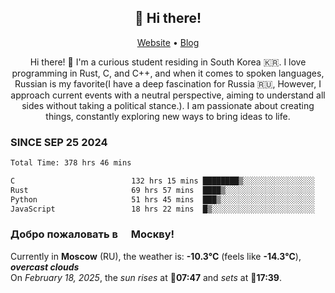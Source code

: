 <h2 align="center">👋 Hi there!</h2>
<p align="center">
  <a href="https://urdekcah.ru">Website</a> •
  <a href="https://urdekcah.blog">Blog</a>
</p>

<p align="center">
  Hi there! 👋 I'm a curious student residing in South Korea 🇰🇷. I love programming in Rust, C, and C++, and when it comes to spoken languages, Russian is my favorite(I have a deep fascination for Russia 🇷🇺, However, I approach current events with a neutral perspective, aiming to understand all sides without taking a political stance.). I am passionate about creating things, constantly exploring new ways to bring ideas to life.
</p>

### SINCE SEP 25 2024
<!--START_SECTION:waka-->
<!--LAST_WAKA_UPDATE:2025-02-17 18:27:59-->
```txt
Total Time: 378 hrs 46 mins

C                          132 hrs 15 mins ████████▒░░░░░░░░░░░░░░░░   33.96 %
Rust                       69 hrs 57 mins  ████▒░░░░░░░░░░░░░░░░░░░░   17.96 %
Python                     51 hrs 45 mins  ███▒░░░░░░░░░░░░░░░░░░░░░   13.29 %
JavaScript                 18 hrs 22 mins  █▒░░░░░░░░░░░░░░░░░░░░░░░   04.72 %
```
<!--END_SECTION:waka-->

<h3>Добро пожаловать в <img src="https://cdn-icons-png.flaticon.com/512/197/197408.png" width="13"/> Москву!</h3>

<!--START_SECTION:weather:moscow-->
<!--LAST_WEATHER_UPDATE:2025-02-18 03:23:50-->
Currently in **Moscow** (RU), the weather is: **-10.3°C** (feels like **-14.3°C**), ***overcast clouds***<br/>
On *February 18, 2025*, the *sun rises* at 🌅**07:47** and *sets* at 🌇**17:39**.
<!--END_SECTION:weather-->
